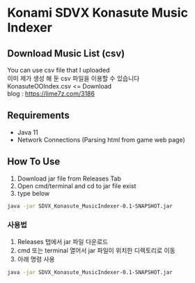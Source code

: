 # Konami SDVX Konasute Music Indexer
## Download Music List (csv)
You can use csv file that I uploaded   
이미 제가 생성 해 둔 csv 파일을 이용할 수 있습니다   
KonasuteOOIndex.csv <= Download   
blog : https://lime7z.com/3186
## Requirements
- Java 11
- Network Connections (Parsing html from game web page)
## How To Use
1. Download jar file from Releases Tab
2. Open cmd/terminal and cd to jar file exist
3. type below
```bash
java -jar SDVX_Konasute_MusicIndexer-0.1-SNAPSHOT.jar
```
### 사용법
1. Releases 탭에서 jar 파일 다운로드
2. cmd 또는 terminal 열어서 jar 파일이 위치한 디렉토리로 이동
3. 아래 명령 사용
```bash
java -jar SDVX_Konasute_MusicIndexer-0.1-SNAPSHOT.jar
```
